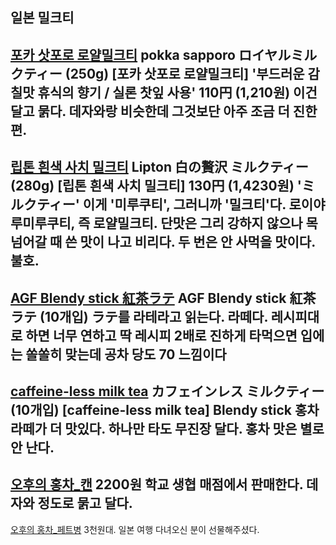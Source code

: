 ## 일본 밀크티
[포카 삿포로 로얄밀크티](./photos/포카삿포로로얄밀크티.jpg)
pokka sapporo ロイヤルミルクティー (250g)
[포카 삿포로 로얄밀크티]
'부드러운 감칠맛 휴식의 향기 / 실론 찻잎 사용'
110円 (1,210원)
이건 달고 묽다.
데자와랑 비슷한데 그것보단 아주 조금 더 진한 편.
-----------------
[립톤 흰색 사치 밀크티](./photos/립톤흰색사치밀크티.jpg)
Lipton 白の贅沢 ミルクティー (280g)
[립톤 흰색 사치 밀크티]
130円 (1,4230원)
'ミルクティー' 이게 '미루쿠티', 그러니까 '밀크티'다.
로이야루미루쿠티, 즉 로얄밀크티.
단맛은 그리 강하지 않으나
목 넘어갈 때 쓴 맛이 나고 비리다.
두 번은 안 사먹을 맛이다.
불호.
-----------------
[AGF Blendy stick 紅茶ラテ](./photos/AGF_Blendy_stick_紅茶ラテ.jpg)
AGF Blendy stick 紅茶ラテ (10개입)
ラテ를 라테라고 읽는다. 라떼다.
레시피대로 하면 너무 연하고
딱 레시피 2배로 진하게 타먹으면 입에는 쏠쏠히 맞는데
공차 당도 70 느낌이다
------------------
[caffeine-less milk tea](./photos/caffeine-less_milk_tea)
カフェインレス ミルクティー (10개입)
[caffeine-less milk tea]
Blendy stick 홍차라떼가 더 맛있다.
하나만 타도 무진장 달다.
홍차 맛은 별로 안 난다.
------------------
[오후의 홍차_캔](./photos/오후의홍차_캔.jpg)
2200원
학교 생협 매점에서 판매한다.
데자와 정도로 묽고 달다.
------------------
[오후의 홍차_페트병](./photos/오후의홍차_PET.jpg)
3천원대.
일본 여행 다녀오신 분이 선물해주셨다.